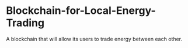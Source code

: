 # Blockchain-for-Local-Energy-Trading
A blockchain that will allow its users to trade energy between each other.  
